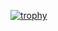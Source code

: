 [![trophy](https://github-profile-trophy.vercel.app/?username=icflorescu&theme=onedark)](https://github.com/ryo-ma/github-profile-trophy)

